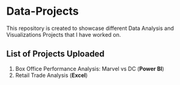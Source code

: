 # Data-Projects

This repository is created to showcase different Data Analysis and Visualizations Projects that I have worked on.

## List of Projects Uploaded
1. Box Office Performance Analysis: Marvel vs DC (**Power BI**)
2. Retail Trade Analysis (**Excel**)  
